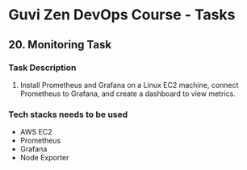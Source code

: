 # Guvi Zen DevOps Course - Tasks

## 20. Monitoring Task

### Task Description

1. Install Prometheus and Grafana on a Linux EC2 machine, connect Prometheus to Grafana, and create a dashboard to view metrics.

### Tech stacks needs to be used

- AWS EC2
- Prometheus
- Grafana
- Node Exporter
